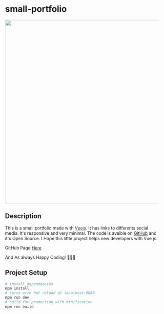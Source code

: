 # small-portfolio 

<img width="600" src="(https://github.com/CapoStudios/small-portfolio/blob/mocho/src/assets/screenshot1.png)">

## Description
This is a small portfolio made with [Vuejs](https://v3.vuejs.org/).
It has links to differents social media. It's responsive and very minimal. The code is avaible on [GitHub](https://github.com/CapoStudios/small-portfolio) and it's Open Source.
I Hope this little project helps new developers with Vue js.

GitHub Page [Here](https://capostudios.github.io/small-portfolio/)

And As always Happy Coding! 👨‍💻💪 

## Project Setup

``` bash
# install dependencies
npm install
# serve with hot reload at localhost:8080
npm run dev
# build for production with minification
npm run build
```
